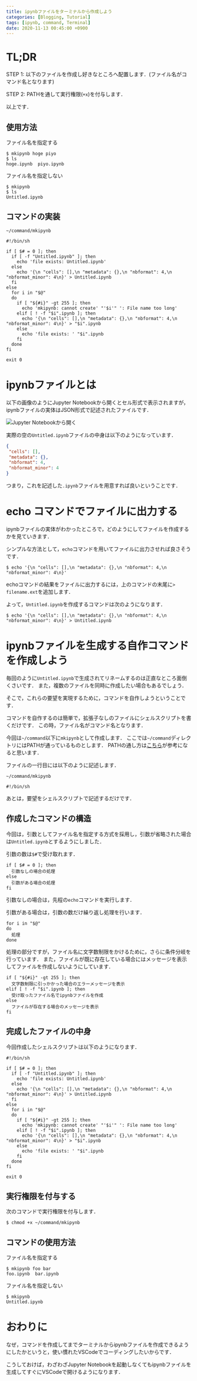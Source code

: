 ```yaml
---
title: ipynbファイルをターミナルから作成しよう
categories: [Blogging, Tutorial]
tags: [ipynb, command, Terminal]
date: 2020-11-13 00:45:00 +0900
---
```

# TL;DR

STEP 1: 以下のファイルを作成し好きなところへ配置します．(ファイル名がコマンド名となります)

STEP 2: PATHを通して実行権限(`+x`)を付与します．

以上です．

## 使用方法
ファイル名を指定する
```terminal
$ mkipynb hoge piyo
$ ls
hoge.ipynb  piyo.ipynb
```

ファイル名を指定しない
```terminal
$ mkipynb
$ ls
Untitled.ipynb
```

## コマンドの実装

`~/command/mkipynb`
```shell
#!/bin/sh

if [ $# = 0 ]; then
  if [ -f "Untitled.ipynb" ]; then
    echo 'file exists: Untitled.ipynb'
  else
    echo '{\n "cells": [],\n "metadata": {},\n "nbformat": 4,\n "nbformat_minor": 4\n}' > Untitled.ipynb
  fi
else
  for i in "$@"
  do
    if [ "${#i}" -gt 255 ]; then
      echo 'mkipynb: cannot create' "'$i'" ': File name too long'
    elif [ ! -f "$i".ipynb ]; then
      echo '{\n "cells": [],\n "metadata": {},\n "nbformat": 4,\n "nbformat_minor": 4\n}' > "$i".ipynb
    else
      echo 'file exists: ' "$i".ipynb
    fi
  done
fi

exit 0
```

# ipynbファイルとは
以下の画像のようにJupyter Notebookから開くとセル形式で表示されますが，ipynbファイルの実体はJSON形式で記述されたファイルです．

![Jupyter Notebookから開く](/assets/img/posts/2020-11-13-create-ipynb-file-in-terminal/jupyter-notebook.png)

実際の空の`Untitled.ipynb`ファイルの中身は以下のようになっています．

```json
{
 "cells": [],
 "metadata": {},
 "nbformat": 4,
 "nbformat_minor": 4
}
```

つまり，これを記述した`.ipynb`ファイルを用意すれば良いということです．

# echo コマンドでファイルに出力する
ipynbファイルの実体がわかったところで，どのようにしてファイルを作成するかを見ていきます．

シンプルな方法として，`echo`コマンドを用いてファイルに出力させれば良さそうです．

```terminal
$ echo '{\n "cells": [],\n "metadata": {},\n "nbformat": 4,\n "nbformat_minor": 4\n}'
```

echoコマンドの結果をファイルに出力するには，上のコマンドの末尾に`> filename.ext`を追加します．

よって，`Untitled.ipynb`を作成するコマンドは次のようになります．

```terminal
$ echo '{\n "cells": [],\n "metadata": {},\n "nbformat": 4,\n "nbformat_minor": 4\n}' > Untitled.ipynb
```

# ipynbファイルを生成する自作コマンドを作成しよう
毎回のように`Untitled.ipynb`で生成されてリネームするのは正直なところ面倒くさいです．
また，複数のファイルを同時に作成したい場合もあるでしょう．

そこで，これらの要望を実現するために，コマンドを自作しようということです．

コマンドを自作するのは簡単で，拡張子なしのファイルにシェルスクリプトを書くだけです．
この時，ファイル名がコマンド名となります．

今回は`~/command`以下に`mkipynb`として作成します．
ここでは`~/command`ディレクトリにはPATHが通っているものとします．
PATHの通し方は[こちら](https://qiita.com/Naggi-Goishi/items/2c49ea50602ea80bf015)が参考になると思います．

ファイルの一行目には以下のように記述します．

`~/command/mkipynb`
```shell
#!/bin/sh
```

あとは，要望をシェルスクリプトで記述するだけです．

## 作成したコマンドの構造

今回は，引数としてファイル名を指定する方式を採用し，引数が省略された場合は`Untitled.ipynb`とするようにしました．

引数の数は`$#`で受け取れます．
```shell
if [ $# = 0 ]; then
  引数なしの場合の処理
else
  引数がある場合の処理
fi
```

引数なしの場合は，先程の`echo`コマンドを実行します．

引数がある場合は，引数の数だけ繰り返し処理を行います．
```shell
for i in "$@"
do
  処理
done
```

処理の部分ですが，ファイル名に文字数制限をかけるために，さらに条件分岐を行っています．
また，ファイルが既に存在している場合にはメッセージを表示してファイルを作成しないようにしています．
```shell
if [ "${#i}" -gt 255 ]; then
  文字数制限に引っかかった場合のエラーメッセージを表示
elif [ ! -f "$i".ipynb ]; then
  受け取ったファイル名でipynbファイルを作成
else
  ファイルが存在する場合のメッセージを表示
fi
```

## 完成したファイルの中身
今回作成したシェルスクリプトは以下のようになります．
```shell
#!/bin/sh

if [ $# = 0 ]; then
  if [ -f "Untitled.ipynb" ]; then
    echo 'file exists: Untitled.ipynb'
  else
    echo '{\n "cells": [],\n "metadata": {},\n "nbformat": 4,\n "nbformat_minor": 4\n}' > Untitled.ipynb
  fi
else
  for i in "$@"
  do
    if [ "${#i}" -gt 255 ]; then
      echo 'mkipynb: cannot create' "'$i'" ': File name too long'
    elif [ ! -f "$i".ipynb ]; then
      echo '{\n "cells": [],\n "metadata": {},\n "nbformat": 4,\n "nbformat_minor": 4\n}' > "$i".ipynb
    else
      echo 'file exists: ' "$i".ipynb
    fi
  done
fi

exit 0
```

## 実行権限を付与する
次のコマンドで実行権限を付与します．
```terminal
$ chmod +x ~/command/mkipynb
```

## コマンドの使用方法
ファイル名を指定する
```terminal
$ mkipynb foo bar
foo.ipynb  bar.ipynb
```

ファイル名を指定しない
```terminal
$ mkipynb
Untitled.ipynb
```

# おわりに
なぜ，コマンドを作成してまでターミナルからipynbファイルを作成できるようにしたかというと，使い慣れたVSCodeでコーディングしたいからです．

こうしておけば，わざわざJupyter Notebookを起動しなくてもipynbファイルを生成してすぐにVSCodeで開けるようになります．
